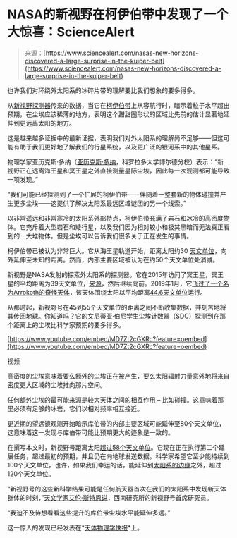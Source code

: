 <!--yml

category: 未分类

日期：2024-05-27 15:03:33

-->

# NASA的新视野在柯伊伯带中发现了一个大惊喜：ScienceAlert

> 来源：[https://www.sciencealert.com/nasas-new-horizons-discovered-a-large-surprise-in-the-kuiper-belt](https://www.sciencealert.com/nasas-new-horizons-discovered-a-large-surprise-in-the-kuiper-belt)

也许我们对环绕外太阳系的冰碎片带的理解要比我们想象的要多得多。

从[新视野探测器](https://www.sciencealert.com/new-horizons-is-now-so-far-away-it-can-measure-the-true-darkness-of-space)传来的数据，当它在[柯伊伯带](https://science.nasa.gov/solar-system/kuiper-belt/facts/)上从容航行时，暗示着粒子水平超出预期，在尘埃应该稀薄的地方，表明这个甜甜圈形状的区域比先前的估计显著地延伸到更远离太阳的地方。

这是越来越多证据中的最新证据，表明我们对外太阳系的理解尚不足够——但这可能有助于我们更好地了解我们的行星系统，以及更广泛的银河系中的其他星系。

物理学家亚历克斯·多纳（[亚历克斯·多纳](https://www.nasa.gov/missions/new-horizons/nasas-new-horizons-detects-dusty-hints-of-extended-kuiper-belt/)，科罗拉多大学博尔德分校）表示：“新视野正在远离海王星和冥王星之外直接测量星际尘埃，因此每一次观测都可能导致一项发现。”

“我们可能已经探测到了一个扩展的柯伊伯带——伴随着一整套新的物体碰撞并产生更多尘埃——这提供了解决太阳系最远区域谜团的另一个线索。”

以非常遥远和非常寒冷的太阳系外部特点，柯伊伯带充满了岩石和冰冷的高密度物体。它充斥着大型岩石和矮行星，以及我们因为相对较小和极其黑暗而无法真正看到的一大堆物体。但是尘埃可以告诉我们很多关于正在发生的事情。

柯伊伯带已被认为非常巨大。它从海王星轨道开始，距离太阳约30 [天文单位](https://www.sciencealert.com/how-big-is)，向外延伸至未知的距离。然而，内部主要区域被认为在约50个天文单位处消减。

新视野是NASA发射的探索外太阳系的探测器。它在2015年访问了冥王星，冥王星的平均距离为39天文单位，[来源](https://www.sciencealert.com/nasa-makes-history-with-closest-flyby-of-pluto)，然后继续向前。2019年1月，它[飞过了一个名为Arrokoth的奇怪天体](https://www.sciencealert.com/the-furthest-object-humanity-has-ever-reached-looks-like-a-giant-red-snowman)，该天体围绕太阳以平均距离[44.6天文单位](https://science.nasa.gov/solar-system/kuiper-belt/arrokoth-2014-mu69/facts/)运行。

从那时起，新视野号在45到55个天文单位的距离之间不断收集数据，并刻苦地将其传回地球。你知道吗？它的[文尼蒂亚·伯尼学生尘埃计数器](https://pluto.jhuapl.edu/News-Center/News-Article.php?page=062906)（SDC）探测到在那个距离上的尘埃比科学家预期的要多得多。

[https://www.youtube.com/embed/MD7Zt2cGXRc?feature=oembed](https://www.youtube.com/embed/MD7Zt2cGXRc?feature=oembed)

视频

高密度的尘埃意味着要么额外的尘埃正在被产生，要么太阳辐射力量意外地将来自密度更大区域的尘埃推向那片空间。

任何额外尘埃的最可能来源是较大天体之间的相互作用 – 比如碰撞。这意味着那里必须有足够的冰岩，它们以相对频率相互接近。

更近期的望远镜观测开始暗示库伯带的内部主要区域可能延伸至80个天文单位，这意味着这一发现与库伯带可能比预期更大的迹象是一致的。

在撰写本文时，新视野号距离太阳[超过58个天文单位](https://pluto.jhuapl.edu/Mission/Where-is-New-Horizons.php)。它现在正在执行第二个延展任务，超过最初的预期，并且仍在向地球发送数据。科学家希望它至少能持续到100个天文单位，也许，如果我们幸运的话，能延伸到[太阳系的边缘](https://www.sciencealert.com/strange-ripples-have-been-detected-at-the-edge-of-the-solar-system)之外，超过120个天文单位。

“新视野号的这些新科学结果可能是任何航天器首次在我们的太阳系中发现新天体群体的时刻，”[天文学家艾伦·斯特恩说](https://www.nasa.gov/missions/new-horizons/nasas-new-horizons-detects-dusty-hints-of-extended-kuiper-belt/)，西南研究所的新视野号首席研究员。

“我迫不及待想看看这些提升的库伯带尘埃水平能延伸多远。”

这一惊人的发现已经发表在*[天体物理学快报](https://iopscience.iop.org/article/10.3847/2041-8213/ad18b0)*上。

